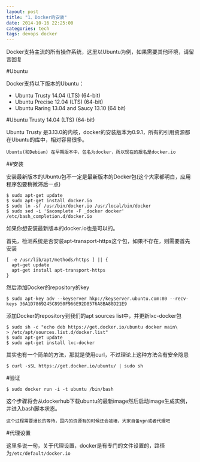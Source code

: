 ```yaml
---
layout: post
title: "1、Docker的安装"
date: 2014-10-16 22:25:00
categories: tech
tags: devops docker
---
```



Docker支持主流的所有操作系统，这里以Ubuntu为例，如果需要其他环境，请留言回复

#Ubuntu

Docker支持以下版本的Ubuntu：

- Ubuntu Trusty 14.04 (LTS) (64-bit)
- Ubuntu Precise 12.04 (LTS) (64-bit)
- Ubuntu Raring 13.04 and Saucy 13.10 (64 bit)

#Ubuntu Trusty 14.04 (LTS) (64-bit)

Ubuntu Trusty 是3.13.0的内核，docker的安装版本为0.9.1，所有的引用资源都在Ubuntu的库中，相对容易很多。

`Ubuntu(和Debian) 在早期版本中，包名为docker，所以现在的报名是docker.io`

##安装

安装最新版本的Ubuntu包不一定是最新版本的Docker包(这个大家都明白，应用程序包要稍微滞后一点)

```
$ sudo apt-get update
$ sudo apt-get install docker.io
$ sudo ln -sf /usr/bin/docker.io /usr/local/bin/docker
$ sudo sed -i '$acomplete -F _docker docker' /etc/bash_completion.d/docker.io
```

如果你想安装最新版本的docker.io也是可以的。

首先，检测系统是否安装apt-transport-https这个包，如果不存在，则需要首先安装

```
[ -e /usr/lib/apt/methods/https ] || {
  apt-get update
  apt-get install apt-transport-https
}
```

然后添加Docker的repository的key

```
$ sudo apt-key adv --keyserver hkp://keyserver.ubuntu.com:80 --recv-keys 36A1D7869245C8950F966E92D8576A8BA88D21E9
```

添加Docker的repository到我们的apt sources list中，并更新lxc-docker包

```
$ sudo sh -c "echo deb https://get.docker.io/ubuntu docker main\
> /etc/apt/sources.list.d/docker.list"
$ sudo apt-get update
$ sudo apt-get install lxc-docker
```

其实也有一个简单的方法，那就是使用curl，不过理论上这种方法会有安全隐患

```
$ curl -sSL https://get.docker.io/ubuntu/ | sudo sh
```

#验证

```
$ sudo docker run -i -t ubuntu /bin/bash
```

这个步骤将会从dockerhub下载ubuntu的最新image然后启动image生成实例，并进入bash脚本状态。

`这个过程需要漫长的等待，国内的资源有的时候还会被墙，大家自备vpn或者代理吧`

#代理设置

这里多说一句，关于代理设置，docker是有专门的文件设置的，路径为`/etc/default/docker.io` 



















